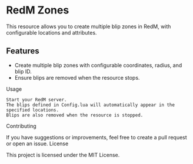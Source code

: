 # RedM Zones

This resource allows you to create multiple blip zones in RedM, with configurable locations and attributes.

## Features

- Create multiple blip zones with configurable coordinates, radius, and blip ID.
- Ensure blips are removed when the resource stops.



Usage

    Start your RedM server.
    The blips defined in Config.lua will automatically appear in the specified locations.
    Blips are also removed when the resource is stopped.

Contributing

If you have suggestions or improvements, feel free to create a pull request or open an issue.
License

This project is licensed under the MIT License.

